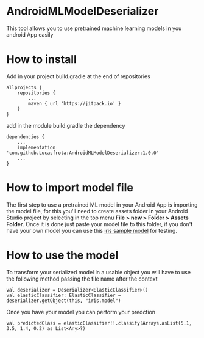 # AndroidMLModelDeserializer

This tool allows you to use pretrained machine learning models in you android App easily

# How to install

Add in your project build.gradle at the end of repositories
```
allprojects {
    repositories {
        ...
        maven { url 'https://jitpack.io' }
    }
}
```

add in the module build.gradle the dependency
```
dependencies {
    ...
    implementation 'com.github.Lucasfrota:AndroidMLModelDeserializer:1.0.0'
    ...
}
```

# How to import model file

The first step to use a pretrained ML model in your Android App is importing the model file, for this you'll need to create assets folder in your Android Studio project by selecting in the top menu **File > new > Folder > Assets Folder**. Once it is done just paste your model file to this folder, if you don't have your own model you can use this [iris sample model](https://github.com/Lucasfrota/AndroidMLModelDeserializer/blob/master/MLModels/iris.model) for testing.


# How to use the model

To transform your serialized model in a usable object you will have to use the following method passing the file name after the context
```
val deserializer = Deserializer<ElasticClassifier>()
val elasticClassifier: ElasticClassifier = deserializer.getObject(this, "iris.model")
```

Once you have your model you can perform your predction
```
val predictedClass = elasticClassifier!!.classify(Arrays.asList(5.1, 3.5, 1.4, 0.2) as List<Any>?)
```

